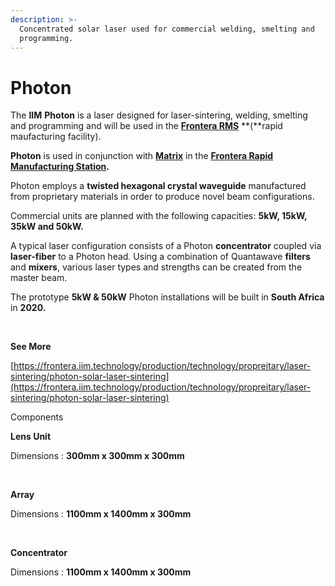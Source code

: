 ```yaml
---
description: >-
  Concentrated solar laser used for commercial welding, smelting and
  programming.
---
```


# Photon

The **IIM** **Photon** is a laser designed for laser-sintering, welding, smelting and programming and will be used in the [**Frontera RMS**](https://frontera.iim.technology/projects/manufacturing/leoxmf) **\(**rapid maufacturing facility\).

**Photon** is used in conjunction with [**Matrix**](../manufacturing/matrix.md) in the [**Frontera Rapid Manufacturing Station**](https://frontera.iim.technology)**.**

Photon employs a **twisted hexagonal crystal waveguide** manufactured from proprietary materials in order to produce novel beam configurations.

Commercial units are planned with the following capacities: **5kW, 15kW, 35kW and 50kW.**

A typical laser configuration consists of a Photon **concentrator** coupled via **laser-fiber** to a Photon head. Using a combination of Quantawave **filters** and **mixers**, various laser types and strengths can be created from the master beam.

The prototype **5kW & 50kW** Photon installations will be built in **South Africa** in **2020.**

​

**See More**

[https://frontera.iim.technology/production/technology/propreitary/laser-sintering/photon-solar-laser-sintering](https://frontera.iim.technology/production/technology/propreitary/laser-sintering/photon-solar-laser-sintering)

Components

**Lens Unit**

Dimensions : **300mm x 300mm x 300mm**

**​**

**Array**

Dimensions : **1100mm x 1400mm x 300mm**

**​**

**Concentrator**

Dimensions : **1100mm x 1400mm x 300mm**


